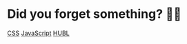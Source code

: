 # Did you forget something? 🥷🏻

[CSS](https://github.com/MarkentiveVersionControl/dev-reminder/blob/main/css.md)
[JavaScript](https://github.com/MarkentiveVersionControl/dev-reminder/blob/main/javascript.md)
[HUBL](https://github.com/MarkentiveVersionControl/dev-reminder/blob/main/hubl.md)